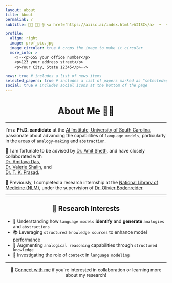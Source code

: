 ```yaml
---
layout: about
title: About
permalink: /
subtitle: 👩‍🎓 👩‍💻 @ <a href='https://aiisc.ai/index.html'>AIISC</a>  •  <a href="https://sc.edu/">UofSC</a>  •  NLP | LLM | GenAI

profile:
  align: right
  image: prof_pic.jpg
  image_circular: true # crops the image to make it circular
  more_info: >
    <!--<p>555 your office number</p>
    <p>123 your address street</p>
    <p>Your City, State 12345</p>-->

news: true # includes a list of news items
selected_papers: true # includes a list of papers marked as "selected={true}"
social: true # includes social icons at the bottom of the page
---
```


<!--Write your biography here. Tell the world about yourself. Link to your favorite [subreddit](http://reddit.com). You can put a picture in, too. The code is already in, just name your picture `prof_pic.jpg` and put it in the `img/` folder.

Put your address / P.O. box / other info right below your picture. You can also disable any of these elements by editing `profile` property of the YAML header of your `_pages/about.md`. Edit `_bibliography/papers.bib` and Jekyll will render your [publications page](/al-folio/publications/) automatically.

Link to your social media connections, too. This theme is set up to use [Font Awesome icons](https://fontawesome.com/) and [Academicons](https://jpswalsh.github.io/academicons/), like the ones below. Add your Facebook, Twitter, LinkedIn, Google Scholar, or just disable all of them.-->
<div align="center">

# About Me 👩‍💻

</div>

---

I'm a **Ph.D. candidate** at the [AI Institute, University of South Carolina](https://aiisc.ai/index.html), passionate about advancing the capabilities of `language models`, particularly in the areas of `analogy-making` and `abstraction`.

🔬 I am fortunate to be advised by [Dr. Amit Sheth](https://amit.aiisc.ai/), and have closely collaborated with  
[Dr. Amitava Das](https://scholar.google.com/citations?user=HYpfhaEAAAAJ&hl=en),  
[Dr. Valerie Shalin](https://scholar.google.fr/citations?hl=en&user=trFx5GIAAAAJ&view_op=list_works&sortby=pubdate), and  
[Dr. T. K. Prasad](https://scholar.google.com/citations?user=Txz94twAAAAJ&hl=en).

💼 Previously, I completed a research internship at the [National Library of Medicine (NLM)](https://www.nlm.nih.gov/), under the supervision of [Dr. Olivier Bodenreider](https://scholar.google.com/citations?user=UsG8QFwAAAAJ&hl=en).

---

<div align="center">

## 🎯 Research Interests

</div>

- 🔎 Understanding how `language models` **identify** and **generate** `analogies` and `abstractions`
- 📚 Leveraging `structured knowledge sources` to enhance model performance
- 🧠 Augmenting `analogical reasoning` capabilities through `structured knowledge`
- 🧩 Investigating the role of `context` in `language modeling`

---

<div align="center">

🔗 [Connect with me](mailto:thilini@sc.edu) if you're interested in collaboration or learning more about my research!

</div>





